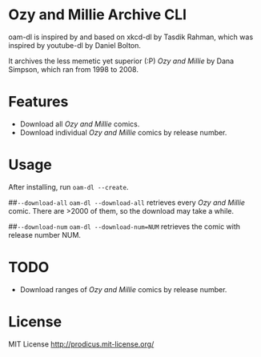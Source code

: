# Ozy and Millie Archive CLI
oam-dl is inspired by and based on xkcd-dl by Tasdik Rahman, which was inspired by youtube-dl by Daniel Bolton.

It archives the less memetic yet superior (:P) *Ozy and Millie* by Dana Simpson, which ran from 1998 to 2008.

# Features
* Download all *Ozy and Millie* comics.
* Download individual *Ozy and Millie* comics by release number.

# Usage
After installing, run `oam-dl --create`.

##`--download-all`
`oam-dl --download-all` retrieves every *Ozy and Millie* comic. There are >2000 of them, so the download may take a while.

##`--download-num`
`oam-dl --download-num=NUM` retrieves the comic with release number NUM.

# TODO
* Download ranges of *Ozy and Millie* comics by release number.

# License
MIT License http://prodicus.mit-license.org/
